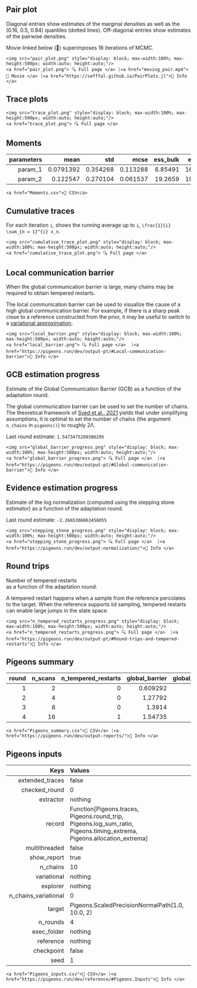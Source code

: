 ## Pair plot 

Diagonal entries show estimates of the marginal 
densities as well as the (0.16, 0.5, 0.84) 
quantiles (dotted lines). 
Off-diagonal entries show estimates of the pairwise 
densities. 

Movie linked below (🍿) superimposes 
16 iterations 
of MCMC. 

```@raw html
<img src="pair_plot.png" style="display: block; max-width:100%; max-height:500px; width:auto; height:auto;"/>
<a href="pair_plot.png"> 🔍 Full page </a> ⏐<a href="moving_pair.mp4">🍿 Movie </a> ⏐<a href="https://sefffal.github.io/PairPlots.jl">🔗 Info </a>
```


## Trace plots 


```@raw html
<img src="trace_plot.png" style="display: block; max-width:100%; max-height:500px; width:auto; height:auto;"/>
<a href="trace_plot.png"> 🔍 Full page </a>  
```


## Moments 

| **parameters** | **mean**  | **std**  | **mcse** | **ess\_bulk** | **ess\_tail** | **rhat** | **ess\_per\_sec** |
|---------------:|----------:|---------:|---------:|--------------:|--------------:|---------:|------------------:|
| param\_1       | 0.0791392 | 0.354268 | 0.113288 | 6.85491       | 16.5161       | 1.14788  | missing           |
| param\_2       | 0.122547  | 0.270104 | 0.061537 | 19.2659       | 19.2659       | 1.07457  | missing           |
 

```@raw html
<a href="Moments.csv">💾 CSV</a> 
```


## Cumulative traces 

For each iteration ``i``, shows the running average up to ``i``,
``\frac{1}{i} \sum_{n = 1}^{i} x_n``. 

```@raw html
<img src="cumulative_trace_plot.png" style="display: block; max-width:100%; max-height:500px; width:auto; height:auto;"/>
<a href="cumulative_trace_plot.png"> 🔍 Full page </a>  
```


## Local communication barrier 

When the global communication barrier is large, many chains may 
be required to obtain tempered restarts.

The local communication barrier can be used to visualize the cause 
of a high global communication barrier. For example, if there is a 
sharp peak close to a reference constructed from the prior, it may 
be useful to switch to a [variational approximation](https://pigeons.run/dev/variational/#variational-pt).

```@raw html
<img src="local_barrier.png" style="display: block; max-width:100%; max-height:500px; width:auto; height:auto;"/>
<a href="local_barrier.png"> 🔍 Full page </a>  ⏐<a href="https://pigeons.run/dev/output-pt/#Local-communication-barrier">🔗 Info </a>
```


## GCB estimation progress 

Estimate of the Global Communication Barrier (GCB) 
as a function of 
the adaptation round. 

The global communication barrier can be used 
to set the number of chains. 
The theoretical framework of [Syed et al., 2021](https://academic.oup.com/jrsssb/article/84/2/321/7056147)
yields that under simplifying assumptions, it is optimal to set the number of chains 
(the argument `n_chains` in `pigeons()`) to roughly 2Λ.

Last round estimate: ``1.5473475289306295``

```@raw html
<img src="global_barrier_progress.png" style="display: block; max-width:100%; max-height:500px; width:auto; height:auto;"/>
<a href="global_barrier_progress.png"> 🔍 Full page </a>  ⏐<a href="https://pigeons.run/dev/output-pt/#Global-communication-barrier">🔗 Info </a>
```


## Evidence estimation progress 

Estimate of the log normalization (computed using 
the stepping stone estimator) as a function of 
the adaptation round. 

Last round estimate: ``-2.2665306863458055``

```@raw html
<img src="stepping_stone_progress.png" style="display: block; max-width:100%; max-height:500px; width:auto; height:auto;"/>
<a href="stepping_stone_progress.png"> 🔍 Full page </a>  ⏐<a href="https://pigeons.run/dev/output-normalization/">🔗 Info </a>
```


## Round trips 

Number of tempered restarts  
as a function of 
the adaptation round. 

A tempered restart happens when a sample from the 
reference percolates to the target. When the reference 
supports iid sampling, tempered restarts can enable 
large jumps in the state space.

```@raw html
<img src="n_tempered_restarts_progress.png" style="display: block; max-width:100%; max-height:500px; width:auto; height:auto;"/>
<a href="n_tempered_restarts_progress.png"> 🔍 Full page </a>  ⏐<a href="https://pigeons.run/dev/output-pt/#Round-trips-and-tempered-restarts">🔗 Info </a>
```


## Pigeons summary 

| **round** | **n\_scans** | **n\_tempered\_restarts** | **global\_barrier** | **global\_barrier\_variational** | **last\_round\_max\_time** | **last\_round\_max\_allocation** | **stepping\_stone** |
|----------:|-------------:|--------------------------:|--------------------:|---------------------------------:|---------------------------:|---------------------------------:|--------------------:|
| 1         | 2            | 0                         | 0.609292            | missing                          | 4.818e-5                   | 11584.0                          | -1.67908            |
| 2         | 4            | 0                         | 1.27792             | missing                          | 5.2989e-5                  | 18368.0                          | -1.86357            |
| 3         | 8            | 0                         | 1.3914              | missing                          | 5.6586e-5                  | 33440.0                          | -2.29016            |
| 4         | 16           | 1                         | 1.54735             | missing                          | 6.449e-5                   | 58176.0                          | -2.26653            |
 

```@raw html
<a href="Pigeons_summary.csv">💾 CSV</a> ⏐<a href="https://pigeons.run/dev/output-reports/">🔗 Info </a>
```


## Pigeons inputs 

| **Keys**               | **Values**                                                                                                                   |
|-----------------------:|:-----------------------------------------------------------------------------------------------------------------------------|
| extended\_traces       | false                                                                                                                        |
| checked\_round         | 0                                                                                                                            |
| extractor              | nothing                                                                                                                      |
| record                 | Function[Pigeons.traces, Pigeons.round\_trip, Pigeons.log\_sum\_ratio, Pigeons.timing\_extrema, Pigeons.allocation\_extrema] |
| multithreaded          | false                                                                                                                        |
| show\_report           | true                                                                                                                         |
| n\_chains              | 10                                                                                                                           |
| variational            | nothing                                                                                                                      |
| explorer               | nothing                                                                                                                      |
| n\_chains\_variational | 0                                                                                                                            |
| target                 | Pigeons.ScaledPrecisionNormalPath(1.0, 10.0, 2)                                                                              |
| n\_rounds              | 4                                                                                                                            |
| exec\_folder           | nothing                                                                                                                      |
| reference              | nothing                                                                                                                      |
| checkpoint             | false                                                                                                                        |
| seed                   | 1                                                                                                                            |
 

```@raw html
<a href="Pigeons_inputs.csv">💾 CSV</a> ⏐<a href="https://pigeons.run/dev/reference/#Pigeons.Inputs">🔗 Info </a>
```

